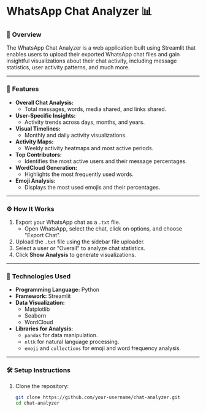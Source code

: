 # WhatsApp Chat Analyzer 📊

### 📌 **Overview**
The WhatsApp Chat Analyzer is a web application built using Streamlit that enables users to upload their exported WhatsApp chat files and gain insightful visualizations about their chat activity, including message statistics, user activity patterns, and much more.

---

### 🎯 **Features**
- **Overall Chat Analysis:**
  - Total messages, words, media shared, and links shared.
- **User-Specific Insights:**
  - Activity trends across days, months, and years.
- **Visual Timelines:**
  - Monthly and daily activity visualizations.
- **Activity Maps:**
  - Weekly activity heatmaps and most active periods.
- **Top Contributors:**
  - Identifies the most active users and their message percentages.
- **WordCloud Generation:**
  - Highlights the most frequently used words.
- **Emoji Analysis:**
  - Displays the most used emojis and their percentages.
             
---

### ⚙️ **How It Works**
1. Export your WhatsApp chat as a `.txt` file.
   - Open WhatsApp, select the chat, click on options, and choose "Export Chat".
2. Upload the `.txt` file using the sidebar file uploader.
3. Select a user or "Overall" to analyze chat statistics.
4. Click **Show Analysis** to generate visualizations.

---

### 🚀 **Technologies Used**
- **Programming Language:** Python
- **Framework:** Streamlit
- **Data Visualization:**
  - Matplotlib
  - Seaborn
  - WordCloud
- **Libraries for Analysis:**
  - `pandas` for data manipulation.
  - `nltk` for natural language processing.
  - `emoji` and `collections` for emoji and word frequency analysis.

---

### 🛠️ **Setup Instructions**
1. Clone the repository:
   ```bash
   git clone https://github.com/your-username/chat-analyzer.git
   cd chat-analyzer
